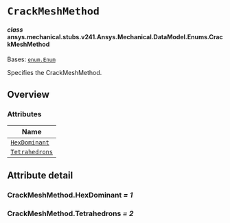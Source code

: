 <!-- vale off -->

<a id="crackmeshmethod"></a>

# `CrackMeshMethod`

<a id="ansys.mechanical.stubs.v241.Ansys.Mechanical.DataModel.Enums.CrackMeshMethod"></a>

#### *class* ansys.mechanical.stubs.v241.Ansys.Mechanical.DataModel.Enums.CrackMeshMethod

Bases: [`enum.Enum`](https://docs.python.org/3/library/enum.html#enum.Enum)

Specifies the CrackMeshMethod.

<!-- !! processed by numpydoc !! -->

<a id="overview"></a>

## Overview

### Attributes

| Name |
| ------------------------------------------------- |
| [`HexDominant`](#CrackMeshMethod.HexDominant) |
| [`Tetrahedrons`](#CrackMeshMethod.Tetrahedrons) |

<a id="attribute-detail"></a>

## Attribute detail

<a id="CrackMeshMethod.HexDominant"></a>

### CrackMeshMethod.HexDominant *= 1*

<a id="CrackMeshMethod.Tetrahedrons"></a>

### CrackMeshMethod.Tetrahedrons *= 2*

<!-- vale on -->
